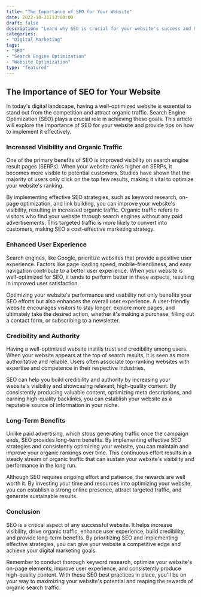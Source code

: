 ```yaml
---
title: "The Importance of SEO for Your Website"
date: 2022-10-21T13:00:00
draft: false
description: "Learn why SEO is crucial for your website's success and how to implement it effectively."
categories:
- "Digital Marketing"
tags:
- "SEO"
- "Search Engine Optimization"
- "Website Optimization"
type: "featured"
---
```


## The Importance of SEO for Your Website

In today's digital landscape, having a well-optimized website is essential to stand out from the competition and attract organic traffic. Search Engine Optimization (SEO) plays a crucial role in achieving these goals. This article will explore the importance of SEO for your website and provide tips on how to implement it effectively.

### Increased Visibility and Organic Traffic

One of the primary benefits of SEO is improved visibility on search engine result pages (SERPs). When your website ranks higher on SERPs, it becomes more visible to potential customers. Studies have shown that the majority of users only click on the top few results, making it vital to optimize your website's ranking.

By implementing effective SEO strategies, such as keyword research, on-page optimization, and link building, you can improve your website's visibility, resulting in increased organic traffic. Organic traffic refers to visitors who find your website through search engines without any paid advertisements. This targeted traffic is more likely to convert into customers, making SEO a cost-effective marketing strategy.

### Enhanced User Experience

Search engines, like Google, prioritize websites that provide a positive user experience. Factors like page loading speed, mobile-friendliness, and easy navigation contribute to a better user experience. When your website is well-optimized for SEO, it tends to perform better in these aspects, resulting in improved user satisfaction.

Optimizing your website's performance and usability not only benefits your SEO efforts but also enhances the overall user experience. A user-friendly website encourages visitors to stay longer, explore more pages, and ultimately take the desired action, whether it's making a purchase, filling out a contact form, or subscribing to a newsletter.

### Credibility and Authority

Having a well-optimized website instills trust and credibility among users. When your website appears at the top of search results, it is seen as more authoritative and reliable. Users often associate top-ranking websites with expertise and competence in their respective industries.

SEO can help you build credibility and authority by increasing your website's visibility and showcasing relevant, high-quality content. By consistently producing valuable content, optimizing meta descriptions, and earning high-quality backlinks, you can establish your website as a reputable source of information in your niche.

### Long-Term Benefits

Unlike paid advertising, which stops generating traffic once the campaign ends, SEO provides long-term benefits. By implementing effective SEO strategies and consistently optimizing your website, you can maintain and improve your organic rankings over time. This continuous effort results in a steady stream of organic traffic that can sustain your website's visibility and performance in the long run.

Although SEO requires ongoing effort and patience, the rewards are well worth it. By investing your time and resources into optimizing your website, you can establish a strong online presence, attract targeted traffic, and generate sustainable results.

### Conclusion

SEO is a critical aspect of any successful website. It helps increase visibility, drive organic traffic, enhance user experience, build credibility, and provide long-term benefits. By prioritizing SEO and implementing effective strategies, you can give your website a competitive edge and achieve your digital marketing goals.

Remember to conduct thorough keyword research, optimize your website's on-page elements, improve user experience, and consistently produce high-quality content. With these SEO best practices in place, you'll be on your way to maximizing your website's potential and reaping the rewards of organic search traffic.
